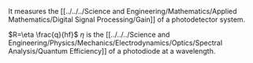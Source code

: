 It measures the [[../../../Science and Engineering/Mathematics/Applied Mathematics/Digital Signal Processing/Gain]] of a photodetector system.

$R=\eta \frac{q}{hf}$ 
$\eta$ is the [[../../../Science and Engineering/Physics/Mechanics/Electrodynamics/Optics/Spectral Analysis/Quantum Efficiency]] of a photodiode at a wavelength.